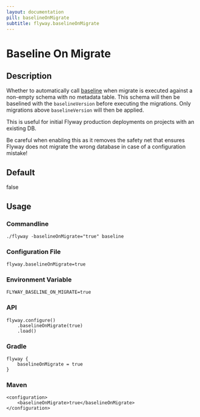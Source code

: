 ```yaml
---
layout: documentation
pill: baselineOnMigrate
subtitle: flyway.baselineOnMigrate
---
```


# Baseline On Migrate

## Description
Whether to automatically call [baseline](/documentation/command/baseline) when migrate is executed against a non-empty schema with no metadata table. This schema will then be baselined with the `baselineVersion` before executing the migrations. Only migrations above `baselineVersion` will then be applied.

This is useful for initial Flyway production deployments on projects with an existing DB.

Be careful when enabling this as it removes the safety net that ensures Flyway does not migrate the wrong database in case of a configuration mistake!

## Default
false

## Usage

### Commandline
```
./flyway -baselineOnMigrate="true" baseline
```

### Configuration File
```
flyway.baselineOnMigrate=true
```

### Environment Variable
```
FLYWAY_BASELINE_ON_MIGRATE=true
```

### API
```
flyway.configure()
    .baselineOnMigrate(true)
    .load()
```

### Gradle
```
flyway {
    baselineOnMigrate = true
}
```

### Maven
```
<configuration>
    <baselineOnMigrate>true</baselineOnMigrate>
</configuration>
```